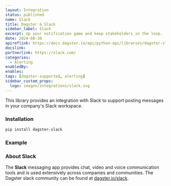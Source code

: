 ```yaml
---
layout: Integration
status: published
name: Slack
title: Dagster & Slack
sidebar_label: Slack
excerpt: Up your notification game and keep stakeholders in the loop.
date: 2024-08-30
apireflink: https://docs.dagster.io/api/python-api/libraries/dagster-slack
docslink:
partnerlink: https://slack.com/
categories:
  - Alerting
enabledBy:
enables:
tags: [dagster-supported, alerting]
sidebar_custom_props:
  logo: images/integrations/slack.svg
---
```


This library provides an integration with Slack to support posting messages in your company's Slack workspace.

### Installation

```bash
pip install dagster-slack
```

### Example

<CodeExample path="docs_snippets/docs_snippets/integrations/slack.py" language="python" />

### About Slack

The **Slack** messaging app provides chat, video and voice communication tools and is used extensively across companies and communities. The Dagster slack community can be found at [dagster.io/slack](https://dagster.io/slack).
